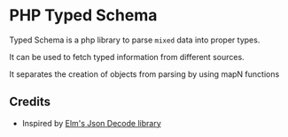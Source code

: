 # PHP Typed Schema

Typed Schema is a php library to parse `mixed` data into proper types.

It can be used to fetch typed information from different sources.

It separates the creation of objects from parsing by using mapN functions

## Credits

- Inspired by [Elm's Json Decode library](https://package.elm-lang.org/packages/elm/json/latest/Json.Decode)
